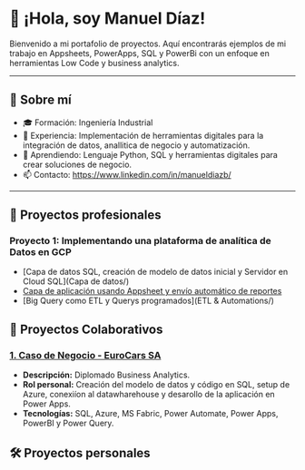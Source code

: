 # 👋 ¡Hola, soy Manuel Díaz!

Bienvenido a mi portafolio de proyectos. Aquí encontrarás ejemplos de mi trabajo en Appsheets, PowerApps, SQL y PowerBi con un enfoque en herramientas Low Code y business analytics.

---

## 🚀 Sobre mí
- 🎓 Formación: Ingeniería Industrial
- 💼 Experiencia: Implementación de herramientas digitales para la integración de datos, anallitica de negocio y automatización.
- 🌱 Aprendiendo: Lenguaje Python, SQL y herramientas digitales para crear soluciones de negocio.
- 📫 Contacto: https://www.linkedin.com/in/manueldiazb/

---

## 📂 Proyectos profesionales

### Proyecto 1: Implementando una plataforma de analítica de Datos en GCP

- [Capa de datos SQL, creación de modelo de datos inicial y Servidor en Cloud SQL](Capa de datos/)
- [Capa de aplicación usando Appsheet y envío automático de reportes](App/)
- [Big Query como ETL y Querys programados](ETL & Automations/)


## 🤝 Proyectos Colaborativos

### [1. Caso de Negocio - EuroCars SA](https://grupo3p.github.io/SKODA/)
- **Descripción:** Diplomado Business Analytics.
- **Rol personal:** Creación del modelo de datos y código en SQL, setup de Azure, conexiíon al datawharehouse y desarollo de la aplicación en Power Apps.
- **Tecnologías:** SQL, Azure, MS Fabric, Power Automate, Power Apps, PowerBI y Power Query.

## 🛠️ Proyectos personales



